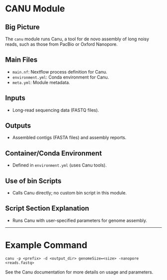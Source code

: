# CANU Module

## Big Picture
The `canu` module runs Canu, a tool for de novo assembly of long noisy reads, such as those from PacBio or Oxford Nanopore.

## Main Files
- `main.nf`: Nextflow process definition for Canu.
- `environment.yml`: Conda environment for Canu.
- `meta.yml`: Module metadata.

## Inputs
- Long-read sequencing data (FASTQ files).

## Outputs
- Assembled contigs (FASTA files) and assembly reports.

## Container/Conda Environment
- Defined in `environment.yml` (uses Canu tools).

## Use of bin Scripts
- Calls Canu directly; no custom bin script in this module.

## Script Section Explanation
- Runs Canu with user-specified parameters for genome assembly.

---

# Example Command
```
canu -p <prefix> -d <output_dir> genomeSize=<size> -nanopore <reads.fastq>
```

See the Canu documentation for more details on usage and parameters.
